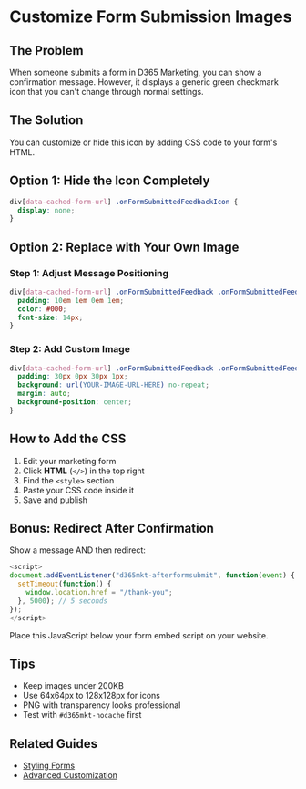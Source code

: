# Customize Form Submission Images

## The Problem

When someone submits a form in D365 Marketing, you can show a confirmation message. However, it displays a generic green checkmark icon that you can't change through normal settings.

## The Solution

You can customize or hide this icon by adding CSS code to your form's HTML.

## Option 1: Hide the Icon Completely

```css
div[data-cached-form-url] .onFormSubmittedFeedbackIcon {
  display: none;
}
```

## Option 2: Replace with Your Own Image

### Step 1: Adjust Message Positioning

```css
div[data-cached-form-url] .onFormSubmittedFeedback .onFormSubmittedFeedbackMessage {
  padding: 10em 1em 0em 1em;
  color: #000;
  font-size: 14px;
}
```

### Step 2: Add Custom Image

```css
div[data-cached-form-url] .onFormSubmittedFeedback .onFormSubmittedFeedbackInternalContainer {
  padding: 30px 0px 30px 1px;
  background: url(YOUR-IMAGE-URL-HERE) no-repeat;
  margin: auto;
  background-position: center;
}
```

## How to Add the CSS

1. Edit your marketing form
2. Click **HTML** (`</>`) in the top right
3. Find the `<style>` section
4. Paste your CSS code inside it
5. Save and publish

## Bonus: Redirect After Confirmation

Show a message AND then redirect:

```javascript
<script>
document.addEventListener("d365mkt-afterformsubmit", function(event) {
  setTimeout(function() {
    window.location.href = "/thank-you"; 
  }, 5000); // 5 seconds
});
</script>
```

Place this JavaScript below your form embed script on your website.

## Tips

- Keep images under 200KB
- Use 64x64px to 128x128px for icons
- PNG with transparency looks professional
- Test with `#d365mkt-nocache` first

## Related Guides

- [Styling Forms](../guides/styling-forms.md)
- [Advanced Customization](../guides/advanced-customization.md)
